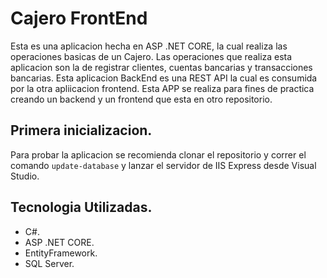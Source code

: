 # Cajero FrontEnd
Esta es una aplicacion hecha en ASP .NET CORE, la cual realiza las operaciones basicas de un Cajero.
Las operaciones que realiza esta aplicacion son la de registrar clientes, cuentas bancarias y transacciones bancarias.
Esta aplicacion BackEnd es una REST API la cual es consumida por la otra apliicacion frontend.
Esta APP se realiza para fines de practica creando un backend y un frontend que esta en otro repositorio.

## Primera inicializacion.
Para probar la aplicacion se recomienda clonar el repositorio y correr el comando `update-database` y  lanzar el servidor de IIS Express desde Visual Studio.

## Tecnologia Utilizadas.
  - C#.
  - ASP .NET CORE.
  - EntityFramework.
  - SQL Server.